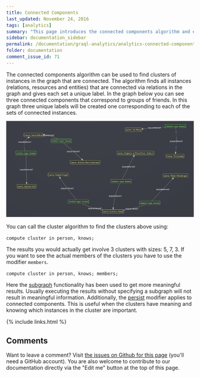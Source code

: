 ```yaml
---
title: Connected Components
last_updated: November 24, 2016
tags: [analytics]
summary: "This page introduces the connected components algorithm and explains how to use it."
sidebar: documentation_sidebar
permalink: /documentation/graql-analytics/analytics-connected-components.html
folder: documentation
comment_issue_id: 71
---
```


The connected components algorithm can be used to find clusters of instances in the graph that are connected.
The algorithm finds all instances (relations, resources and entities) that are connected via relations in the graph and gives each set a unique label.
In the graph below you can see three connected components that correspond to groups of friends.
In this graph three unique labels will be created one corresponding to each of the sets of connected instances.

 ![Three connected components representing groups of friends.](/images/analytics_conn_comp.png)

You can call the cluster algorithm to find the clusters above using:

```
compute cluster in person, knows;
```

The results you would actually get involve 3 clusters with sizes: 5, 7, 3.
If you want to see the actual members of the clusters you have to use the modifier `members`.

```
compute cluster in person, knows; members;
```

Here the [subgraph](./analytics-overview.html) functionality has been used to get more meaningful results.
Usually executing the results without specifying a subgraph will not result in meaningful information.
Additionally, the [persist](./analytics-persist.html) modifier applies to connected components.
This is useful when the clusters have meaning and knowing which instances in the cluster are important.

{% include links.html %}

## Comments
Want to leave a comment? Visit <a href="https://github.com/graknlabs/docs/issues/71" target="_blank">the issues on Github for this page</a> (you'll need a GitHub account). You are also welcome to contribute to our documentation directly via the "Edit me" button at the top of this page.


